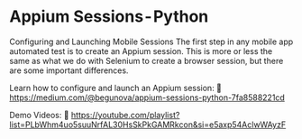 # Appium Sessions - Python
Configuring and Launching Mobile Sessions
The first step in any mobile app automated test is to create an Appium session. This is more or less the same as what we do with Selenium to create a browser session, but there are some important differences.

Learn how to configure and launch an Appium session: 📝 https://medium.com/@begunova/appium-sessions-python-7fa8588221cd

Demo Videos: 🎥  https://youtube.com/playlist?list=PLbWhm4uo5suuNrfAL30HsSkPkGAMRkcon&si=e5axp54AclwWAyzF
